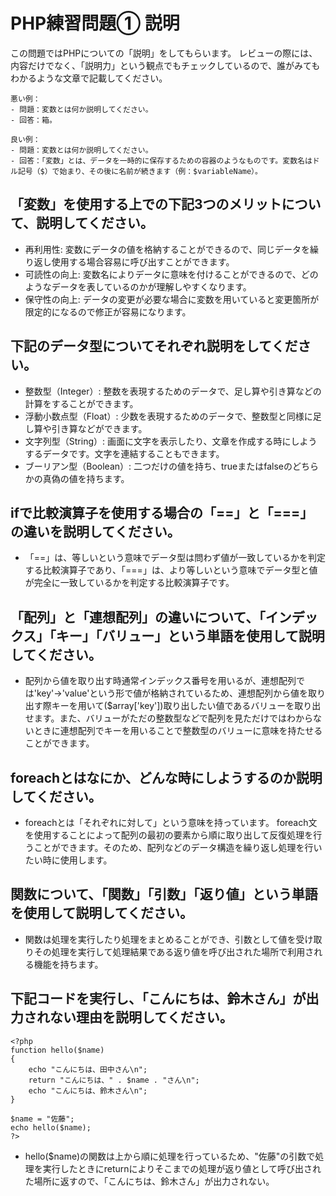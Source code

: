 # PHP練習問題① 説明
この問題ではPHPについての「説明」をしてもらいます。
レビューの際には、内容だけでなく、「説明力」という観点でもチェックしているので、誰がみてもわかるような文章で記載してください。

```
悪い例：
- 問題：変数とは何か説明してください。
- 回答：箱。

良い例：
- 問題：変数とは何か説明してください。
- 回答：「変数」とは、データを一時的に保存するための容器のようなものです。変数名はドル記号（$）で始まり、その後に名前が続きます（例：$variableName）。
```

## 「変数」を使用する上での下記3つのメリットについて、説明してください。
- 再利用性: 変数にデータの値を格納することができるので、同じデータを繰り返し使用する場合容易に呼び出すことができます。
- 可読性の向上: 変数名によりデータに意味を付けることができるので、どのようなデータを表しているのかが理解しやすくなります。
- 保守性の向上: データの変更が必要な場合に変数を用いていると変更箇所が限定的になるので修正が容易になります。

## 下記のデータ型についてそれぞれ説明をしてください。
- 整数型（Integer）: 整数を表現するためのデータで、足し算や引き算などの計算をすることができます。
- 浮動小数点型（Float）: 少数を表現するためのデータで、整数型と同様に足し算や引き算などができます。
- 文字列型（String）: 画面に文字を表示したり、文章を作成する時にしようするデータです。文字を連結することもできます。
- ブーリアン型（Boolean）: 二つだけの値を持ち、trueまたはfalseのどちらかの真偽の値を持ちます。

## ifで比較演算子を使用する場合の「==」と「===」の違いを説明してください。
- 「==」は、等しいという意味でデータ型は問わず値が一致しているかを判定する比較演算子であり、「===」は、より等しいという意味でデータ型と値が完全に一致しているかを判定する比較演算子です。

## 「配列」と「連想配列」の違いについて、「インデックス」「キー」「バリュー」という単語を使用して説明してください。
- 配列から値を取り出す時通常インデックス番号を用いるが、連想配列では'key'->'value'という形で値が格納されているため、連想配列から値を取り出す際キーを用いて($array['key'])取り出したい値であるバリューを取り出せます。また、バリューがただの整数型などで配列を見ただけではわからないときに連想配列でキーを用いることで整数型のバリューに意味を持たせることができます。

## foreachとはなにか、どんな時にしようするのか説明してください。
- foreachとは「それぞれに対して」という意味を持っています。
foreach文を使用することによって配列の最初の要素から順に取り出して反復処理を行うことができます。そのため、配列などのデータ構造を繰り返し処理を行いたい時に使用します。

## 関数について、「関数」「引数」「返り値」という単語を使用して説明してください。
- 関数は処理を実行したり処理をまとめることができ、引数として値を受け取りその処理を実行して処理結果である返り値を呼び出された場所で利用される機能を持ちます。

## 下記コードを実行し、「こんにちは、鈴木さん」が出力されない理由を説明してください。
```
<?php
function hello($name)
{
    echo "こんにちは、田中さん\n";
    return "こんにちは、" . $name . "さん\n";
    echo "こんにちは、鈴木さん\n";
}

$name = "佐藤";
echo hello($name);
?>
```
- hello($name)の関数は上から順に処理を行っているため、"佐藤"の引数で処理を実行したときにreturnによりそこまでの処理が返り値として呼び出された場所に返すので、「こんにちは、鈴木さん」が出力されない。